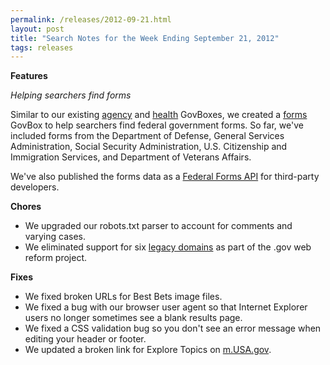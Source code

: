 ```yaml
---
permalink: /releases/2012-09-21.html
layout: post
title: "Search Notes for the Week Ending September 21, 2012"
tags: releases
---
```

<p><strong>Features</strong></p>
<p><em>Helping searchers find forms</em></p>
<p>Similar to our existing <a href="http://search.usa.gov/search?query=census+bureau&amp;affiliate=usagov">agency</a> and <a href="http://search.usa.gov/search?affiliate=usagov&amp;query=diabetes">health</a> GovBoxes, we created a <a href="http://search.usa.gov/search?affiliate=usagov&amp;query=i9+form">forms</a> GovBox to help searchers find federal government forms. So far, we've included forms from the Department of Defense, General Services Administration, Social Security Administration, U.S. Citizenship and Immigration Services, and Department of Veterans Affairs.</p>
<p>We've also published the forms data as a <a href="http://www.usa.gov/About/developer-resources/forms.shtml">Federal Forms API</a> for third-party developers.</p>
<p><strong>Chores</strong></p>
<ul><li>We upgraded our robots.txt parser to account for comments and varying cases.</li>
<li>We eliminated support for six <a href="/blog/legacy-domains.html">legacy domains</a> as part of the .gov web reform project.</li>
</ul><p><strong>Fixes</strong></p>
<ul><li>We fixed broken URLs for Best Bets image files.</li>
<li>We fixed a bug with our browser user agent so that Internet Explorer users no longer sometimes see a blank results page.</li>
<li>We fixed a CSS validation bug so you don't see an error message when editing your header or footer.</li>
<li>We updated a broken link for Explore Topics on <a href="http://m.usa.gov">m.USA.gov</a>.</li>
</ul>

